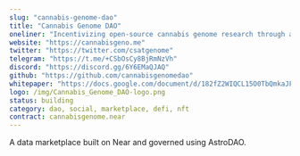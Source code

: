```yaml
---
slug: "cannabis-genome-dao"
title: "Cannabis Genome DAO"
oneliner: "Incentivizing open-source cannabis genome research through a community governed data marketplace."
website: "https://cannabisgeno.me"
twitter: "https://twitter.com/csatgenome"
telegram: "https://t.me/+CSbOsCy8BjRmNzVh"
discord: "https://discord.gg/6Y6EMaQJAQ"
github: "https://github.com/cannabisgenomedao"
whitepaper: "https://docs.google.com/document/d/182fZ2WIQCL15O0TbQmkaJFM8tci06czuuqTMzBl_-zs/edit?usp=sharing"
logo: /img/Cannabis_Genome_DAO-logo.png
status: building
category: dao, social, marketplace, defi, nft
contract: cannabisgenome.near
---
```


A data marketplace built on Near and governed using AstroDAO.
